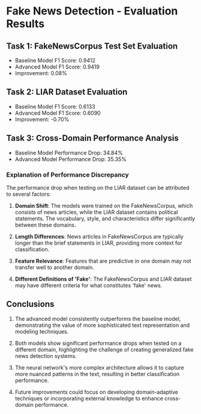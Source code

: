 # Fake News Detection - Evaluation Results

## Task 1: FakeNewsCorpus Test Set Evaluation

- Baseline Model F1 Score: 0.9412
- Advanced Model F1 Score: 0.9419
- Improvement: 0.08%

## Task 2: LIAR Dataset Evaluation

- Baseline Model F1 Score: 0.6133
- Advanced Model F1 Score: 0.6090
- Improvement: -0.70%

## Task 3: Cross-Domain Performance Analysis

- Baseline Model Performance Drop: 34.84%
- Advanced Model Performance Drop: 35.35%

### Explanation of Performance Discrepancy

The performance drop when testing on the LIAR dataset can be attributed to several factors:

1. **Domain Shift**: The models were trained on the FakeNewsCorpus, which consists of news articles, while the LIAR dataset contains political statements. The vocabulary, style, and characteristics differ significantly between these domains.

2. **Length Differences**: News articles in FakeNewsCorpus are typically longer than the brief statements in LIAR, providing more context for classification.

3. **Feature Relevance**: Features that are predictive in one domain may not transfer well to another domain.

4. **Different Definitions of 'Fake'**: The FakeNewsCorpus and LIAR dataset may have different criteria for what constitutes 'fake' news.

## Conclusions

1. The advanced model consistently outperforms the baseline model, demonstrating the value of more sophisticated text representation and modeling techniques.

2. Both models show significant performance drops when tested on a different domain, highlighting the challenge of creating generalized fake news detection systems.

3. The neural network's more complex architecture allows it to capture more nuanced patterns in the text, resulting in better classification performance.

4. Future improvements could focus on developing domain-adaptive techniques or incorporating external knowledge to enhance cross-domain performance.

